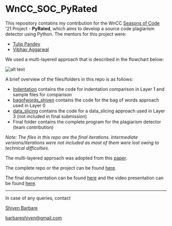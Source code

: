 # WnCC_SOC_PyRated
This repository contatins my contribution for the WnCC [Seasons of Code](https://wncc-iitb.org/soc/) '21 Project - **PyRated**, which aims to develop a source code plagiarism detector using Python. The mentors for this project were:
* [Tulip Pandey](https://github.com/tulip16)
* [Vibhav Aggarwal](https://github.com/vibhav011)

We used a multi-layered approach that is described in the flowchart below:

![alt text](https://github.com/bshiven01/WnCC_SOC_PyRated/blob/main/pyrated_flowchart.png)

A brief overview of the files/folders in this repo is as follows:
* [Indentation](https://github.com/bshiven01/WnCC_SOC_PyRated/tree/main/Indentation) contains the code for indentation comparison in Layer 1 and sample files for comparison
* [bagofwords_shiven](https://github.com/bshiven01/WnCC_SOC_PyRated/tree/main/bagofwords_shiven.py) contains the code for the bag of words approach used in Layer 0
* [data_slicing](https://github.com/bshiven01/WnCC_SOC_PyRated/tree/main/data_slicing.py) contains the code for a data_slicing approach used in Layer 3 (not included in final submission)
* Final folder contains the complete program for the plagiarism detector (team contribution)

*Note: The files in this repo are the final iterations. Intermediate versions/iterations were not included as most of them were lost owing to technical difficulties.* 

The multi-layered approach was adopted from this [paper](https://research.ijcaonline.org/volume105/number12/pxc3899785.pdf).

The complete repo or the project can be found [here](https://github.com/Team-PyRated/PyRated).

The final documentation can be found [here](https://docs.google.com/document/d/146Hrbl5qcjx6Rr3uuqSimjE3Emh22gu69EVHmhe9cE0/edit?usp=sharing) and the video presentation can be found [here]().

***

In case of any queries, contact

[Shiven Barbare](https://github.com/bshiven01)

[barbareshiven@gmail.com](barbareshiven@gmail.com)
